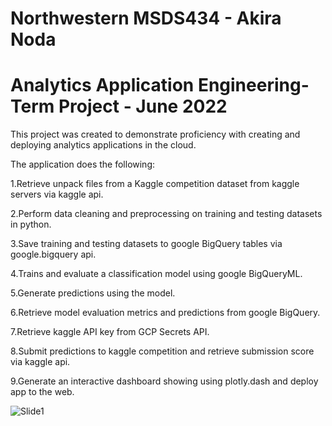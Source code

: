 # Northwestern MSDS434 - Akira Noda
# Analytics Application Engineering- Term Project - June 2022

This project was created to demonstrate proficiency with creating and deploying analytics applications in the cloud.


The application does the following:

1.Retrieve unpack files from a Kaggle competition dataset from kaggle servers via kaggle api.

2.Perform data cleaning and preprocessing on training and testing datasets in python.

3.Save training and testing datasets to google BigQuery tables via google.bigquery api.

4.Trains and evaluate a classification model using google BigQueryML.

5.Generate predictions using the model.

6.Retrieve model evaluation metrics and predictions from google BigQuery.

7.Retrieve kaggle API key from GCP Secrets API.

8.Submit predictions to kaggle competition and retrieve submission score via kaggle api.

9.Generate an interactive dashboard showing using plotly.dash and deploy app to the web.

![Slide1](https://user-images.githubusercontent.com/103208143/172032753-2421dbfd-ecac-4a04-aba4-522c55bd4ce6.JPG)






